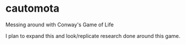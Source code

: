 # cautomota
Messing around with Conway's Game of Life

I plan to expand this and look/replicate research done around this game.
